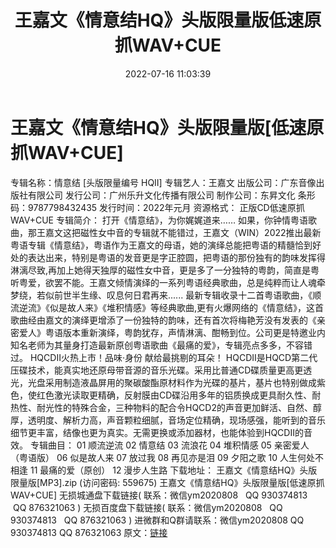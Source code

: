 ﻿---
title: 王嘉文《情意结HQ》头版限量版低速原抓WAV+CUE
date: 2022-07-16 11:03:39
categories: 新碟专辑、稀有等精品
tags: 华语中文
---
# 王嘉文《情意结HQ》头版限量版[低速原抓WAV+CUE]

专辑名称：情意结 [头版限量编号
HQII]
专辑艺人：王嘉文
出版公司：广东音像出版社有限公司
发行公司：广州乐升文化传播有限公司
制作公司：东昇文化
条形码：9787798432435
发行时间：2022年元月
资源格式：
正版CD低速原抓WAV+CUE
专辑简介：
打开《情意结》，为你娓娓道来……
如果，你钟情粤语歌曲，那王嘉文这把磁性女中音的专辑就不能错过，王嘉文（WIN）2022推出最新粤语专辑《情意结》，粤语作为王嘉文的母语，她的演绎总能把粤语的精髓恰到好处的表达出来，特别是粤语的发音更是字正腔圆，把粤语的那份独有的韵味发挥得淋漓尽致,再加上她得天独厚的磁性女中音，更是多了一分独特的粤韵，简直是粤听粤爱，欲罢不能。王嘉文倾情演绎的一系列粤语经典歌曲，总是纯粹而让人魂牵梦绕，若似前世半生缘、叹息何日君再来......
最新专辑收录十二首粤语歌曲，《顺流逆流》《似是故人来》《堆积情感》等经典歌曲,更有火爆网络的《情意结》，这首歌曲经由嘉文的演绎更增添了一份独特的韵味，还有首次将梅艳芳没有发表的《亲密爱人》粤语版本重新演绎，粤韵犹存，声情淋漓、酣畅到位。公司更是特邀业内知名老师为其量身打造最新原创粤语歌曲《最痛的爱》，专辑亮点多多，不容错过。
HQCDII火热上市！品味·身份
献给最挑剔的耳朵！
HQCDII是HQCD第二代压碟技术，能真实地还原母带音源的音乐光碟。采用比普通CD碟质量更高更透光，光盘采用制造液晶屏用的聚碳酸酯原材料作为光碟的基片，基片也特别做成紫色，使红色激光读取更精确，反射膜由CD碟沿用多年的铝质换成更具耐久性、耐热性、耐光性的特殊合金，三种物料的配合令HQCD2的声音更加鲜活、自然、醇厚，透明度、解析力高，声音颗粒细腻，音场定位精确，现场感强，能听到的音乐细节更丰富，结像也更为真实。无需更换或添加器材，也能体验到HQCDII的音效。
专辑曲目：
01 顺流逆流
02 情意结
03 流浪花
04 堆积情感
05 亲密爱人（粤语版）
06 似是故人来
07 放过我
08 再见亦是泪
09 夕阳之歌
10 人生何处不相逢
11 最痛的爱（原创）
12 漫步人生路
下载地址：
王嘉文《情意结HQ》头版限量版[MP3].zip (访问密码: 559675)
王嘉文《情意结HQ》头版限量版[低速原抓WAV+CUE]
无损城通盘下载链接(
联系：微信ym2020808   QQ
930374813   QQ 876321063 )
无损百度盘下载链接(
联系：微信ym2020808   QQ
930374813   QQ 876321063
)
进微群和Q群请联系：微信ym2020808
QQ 930374813
QQ 876321063
原文：[链接](https://blog.sina.com.cn/s/blog_1647c7e7601030ye3.html)